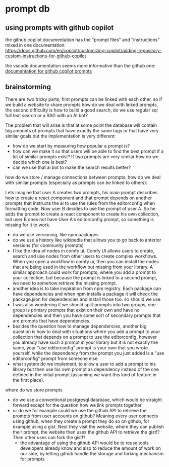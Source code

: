 # prompt db



## using prompts with github copilot

the github copilot documentation has the "prompt files" and "instructions" mixed in one documentation: https://docs.github.com/en/copilot/customizing-copilot/adding-repository-custom-instructions-for-github-copilot

the vscode documentation seems more informative than the github one: [documentation for github copilot prompts](https://code.visualstudio.com/docs/copilot/copilot-customization#_reusable-prompt-files-experimental)

## brainstorming

There are two tricky parts, first prompts can be linked with each other, so if we build a website to share prompts how do we deal with linked prompts, the second difficulty is how to build a good search, do we use regular sql full text search or a RAG with an AI bot?

The problem that will arise is that at some point the database will contain big amounts of prompts that have exactly the same tags or that have very similar goals but the implementation is very different:

* how do we start by measuring how popular a prompt is? 
* how can we make it so that users will be able to find the best prompt if a lot of similar prompts exist? If two prompts are very similar how do we decide which one is best?
* can we use that ai bot to make the search results better?

how do we store / manage connections between prompts, how do we deal with similar prompts (especially as prompts can be linked to others):

Lets imagine that user A creates two prompts, his main prompt describes how to create a react component and that prompt depends on another prompts that instructs the ai to use the rules from the editorconfig when formatting code.
Now user B decides to use the prompt of user A. So he adds the prompt to create a react component to create his own collection, but user B does not have User A's editorconfig prompt, so something is missing for it to work.

* do we use versioning, like npm packages
* do we use a history like wikipedia that allows you to go back to anterior versions (for community prompts)
* I like the idea of nodes in comfy ui. Comfy UI allows users to create, search and use nodes from other users to create complex workflows. When you open a workflow in comfy ui, then you can install the nodes that are being used in the workflow but missing from your library. A similar approach could work for prompts, where you add a prompt to your collection, but because the prompt is linked to a second prompt, we need to somehow retrieve the missing prompt.
* another idea is to take inspiration from npm registry. Each package can have dependencies and when npm installs a package it will check the package.json for dependencies and install those too. so should we use 
* I was also wondering if we should split prompts into two groups, one group is primary prompts that exist on their own and have no dependencies and then you have some sort of secondary prompts that are prompts that have dependencies.
* besides the question how to manage dependencies, another big question is how to deal with situations where you add a prompt to your collection that depends on a prompt to use the editorconfig, however you already have such a prompt in your library but it is not exactly the same, your "use editorconfig" prompt is your own that you wrote yourself, while the dependency from the prompt you just added is a "use editorconfig" prompt from someone else.
* what system do we implement, to allow a user to add a prompt to his library but then use his own prompt as dependency instead of the one defined in the initial prompt (assuming we want this kind of feature in the first place).

where do we store prompts

* do we use a conventional postgresql database, which would be straight forward except for the question how we link prompts together
* or do we for example could we use the github API to retrieve the prompts from user accounts on github? Meaning every user connects using github, when they create a prompt they do so on github, for example using a gist. Next they visit the website, where they can publish their prompt, the website then uses the github API to retrieve the gist!? Then other uses can fork the gist!?
  * the advantage of using the github API would be to reuse tools developers already know and also to reduce the amount of work on our side, by letting github handle the storage and forking mechanism for prompts

